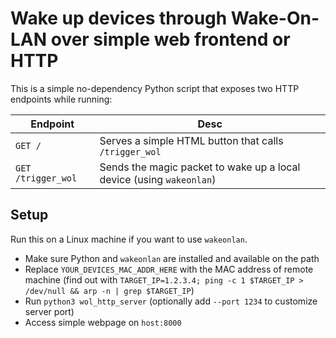 # Wake up devices through Wake-On-LAN over simple web frontend or HTTP
This is a simple no-dependency Python script that exposes two HTTP endpoints while running:

| Endpoint | Desc |
| -------- | ----- |
| `GET /` | Serves a simple HTML button that calls `/trigger_wol` |
| `GET /trigger_wol` | Sends the magic packet to wake up a local device (using `wakeonlan`) |

## Setup
Run this on a Linux machine if you want to use `wakeonlan`.
- Make sure Python and `wakeonlan` are installed and available on the path
- Replace `YOUR_DEVICES_MAC_ADDR_HERE` with the MAC address of remote machine (find out with `TARGET_IP=1.2.3.4; ping -c 1 $TARGET_IP > /dev/null && arp -n | grep $TARGET_IP`)
- Run `python3 wol_http_server` (optionally add `--port 1234` to customize server port)
- Access simple webpage on `host:8000`